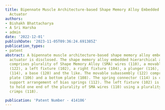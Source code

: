 ```yaml
---
title: Bipennate Muscle Architecture-based Shape Memory Alloy Embedded Hierarchical
  Actuator
authors:
- Bishakh Bhattacharya
- A Sri Harsha
- admin
date: '2022-12-01'
publishDate: '2023-11-05T09:36:24.691385Z'
publication_types:
- patent
abstract: A bipennate muscle architecture-based shape memory alloy embedded hierarchical
  actuator is disclosed. The shape memory alloy embedded hierarchical actuator (100)
  comprises plurality of Shape Memory Alloy (SMA) wires (110), a movable subassembly
  (122), a left fixture (102), a right fixture (104), a plunger (116), a spring connector
  (114), a base (120) and the like. The movable subassembly (122) comprises a top
  plate (106) and a bottom plate (108). The spring connector (114) is configured to
  support arrangement of bias springs (112). The left fixture (102) is configured
  to hold one end of the plurality of SMA wires (110) using a plurality of terminal
  crimps (118).

publication: 'Patent Number - 414106'
---
```

